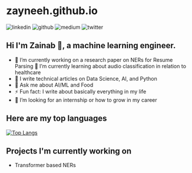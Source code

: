 # zayneeh.github.io
![linkedin](https://img.shields.io/badge/Linkedin-0e76a8?style=for-the-badge&logo=Linkedin&logoColor=white)
![github](https://img.shields.io/badge/Github-000000?style=for-the-badge&logo=Github&logoColor=white)
![medium](https://img.shields.io/badge/Medium-000000?style=for-the-badge&logo=Medium&logoColor=white)
![twitter](https://img.shields.io/badge/Twitter-informational?style=for-the-badge&logo=Twitter&logoColor=white)

## Hi I'm Zainab 👋, a machine learning engineer.

- 🔭 I’m currently working on a research paper on NERs for Resume Parsing
  🌱 I’m currently learning about audio classification in relation to healthcare
- 🌱 I write technical articles on Data Science, AI, and Python
- 💬 Ask me about AI/ML and Food
- ⚡ Fun fact: I write about basically everything in my life
- 🤔 I’m looking for an internship or how to grow in my career

## Here are my top languages

[![Top Langs](https://github-readme-stats.vercel.app/api/top-langs/?username=zayneeh&layout=compact&langs_count=8)](https://github.com/anuraghazra/github-readme-stats)

## Projects I'm currently working on

- Transformer based NERs
<!--
